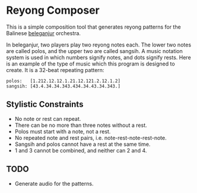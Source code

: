 Reyong Composer
===============

This is a simple composition tool that generates reyong patterns for the Balinese [beleganjur](https://en.wikipedia.org/wiki/Beleganjur) orchestra.

In beleganjur, two players play two reyong notes each. The lower two notes are called polos, and the upper two are called sangsih. A music notation system is used in which numbers signify notes, and dots signify rests. Here is an example of the type of music which this program is designed to create. It is a 32-beat repeating pattern:

    polos:   [1.212.12.12.1.21.12.121.2.12.1.2]
    sangsih: [43.4.34.34.343.434.34.43.34.343.]

Stylistic Constraints
---------------------

* No note or rest can repeat.
* There can be no more than three notes without a rest.
* Polos must start with a note, not a rest.
* No repeated note and rest pairs, i.e. note-rest-note-rest-note.
* Sangsih and polos cannot have a rest at the same time.
* 1 and 3 cannot be combined, and neither can 2 and 4.

TODO
----------

* Generate audio for the patterns.
